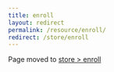 ```yaml
---
title: enroll
layout: redirect
permalink: /resource/enroll/
redirect: /store/enroll
---
```


Page moved to [store > enroll](/store/enroll)

